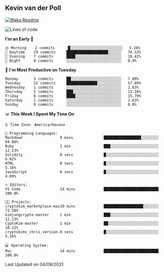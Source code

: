 ## Kevin van der Poll

[![Waka Readme](https://github.com/kaypon/kaypon/actions/workflows/main.yml/badge.svg)](https://github.com/kaypon/kaypon/actions/workflows/main.yml)


<!--START_SECTION:waka-->
![Lines of code](https://img.shields.io/badge/From%20Hello%20World%20I%27ve%20Written-86750%20lines%20of%20code-blue)

**I'm an Early 🐤** 

```text
🌞 Morning    2 commits      █░░░░░░░░░░░░░░░░░░░░░░░░   5.26% 
🌆 Daytime    29 commits     ███████████████████░░░░░░   76.32% 
🌃 Evening    7 commits      ████░░░░░░░░░░░░░░░░░░░░░   18.42% 
🌙 Night      0 commits      ░░░░░░░░░░░░░░░░░░░░░░░░░   0.0%

```
📅 **I'm Most Productive on Tuesday** 

```text
Monday       3 commits      ██░░░░░░░░░░░░░░░░░░░░░░░   7.89% 
Tuesday      22 commits     ██████████████░░░░░░░░░░░   57.89% 
Wednesday    1 commits      ░░░░░░░░░░░░░░░░░░░░░░░░░   2.63% 
Thursday     5 commits      ███░░░░░░░░░░░░░░░░░░░░░░   13.16% 
Friday       6 commits      ████░░░░░░░░░░░░░░░░░░░░░   15.79% 
Saturday     1 commits      ░░░░░░░░░░░░░░░░░░░░░░░░░   2.63% 
Sunday       0 commits      ░░░░░░░░░░░░░░░░░░░░░░░░░   0.0%

```


📊 **This Week I Spent My Time On** 

```text
⌚︎ Time Zone: America/Havana

💬 Programming Languages: 
Markdown                 9 mins              █████████████████░░░░░░░░   69.06% 
Ruby                     1 min               ███░░░░░░░░░░░░░░░░░░░░░░   12.13% 
Solidity                 0 secs              █░░░░░░░░░░░░░░░░░░░░░░░░   6.82% 
HTML                     0 secs              █░░░░░░░░░░░░░░░░░░░░░░░░   5.16% 
JavaScript               0 secs              █░░░░░░░░░░░░░░░░░░░░░░░░   4.09%

🔥 Editors: 
VS Code                  14 mins             █████████████████████████   100.0%

🐱‍💻 Projects: 
cryptokim_marketplace-mas10 mins             ██████████████████░░░░░░░   72.58% 
kimjungcrypto-master     1 min               ███░░░░░░░░░░░░░░░░░░░░░░   12.13% 
CyptoKim-master          1 min               ██░░░░░░░░░░░░░░░░░░░░░░░   10.12% 
cryptokims_chris_version-0 secs              █░░░░░░░░░░░░░░░░░░░░░░░░   5.16%

💻 Operating System: 
Mac                      14 mins             █████████████████████████   100.0%

```


 Last Updated on 04/09/2021
<!--END_SECTION:waka-->
